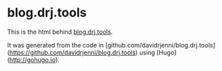 # blog.drj.tools

This is the html behind [blog.drj.tools](http://blog.drj.tools).

It was generated from the code in [github.com/davidrjenni/blog.drj.tools]
(https://github.com/davidrjenni/blog.drj.tools) using [Hugo]
(http://gohugo.io).
